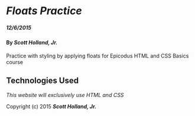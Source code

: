# _Floats Practice_

##### _12/6/2015_

#### By _**Scott Holland, Jr.**_

Practice with styling by applying floats for Epicodus HTML and CSS Basics course

## Technologies Used

_This website will exclusively use HTML and CSS_

Copyright (c) 2015 **_Scott Holland, Jr._**
